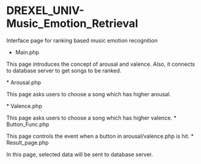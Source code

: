 # DREXEL_UNIV-Music_Emotion_Retrieval

Interface page for ranking based music emotion recognition

* Main.php
<p> This page introduces the concept of arousal and valence. Also, it connects to database server to get songs to be ranked.</p>
* Arousal.php
<p> This page asks users to choose a song which has higher arousal.</p>
* Valence.php
<p> This page asks users to choose a song which has higher valence.
* Button_Func.php
<p> This page controls the event when a button in arousal/valence.php is hit.
* Result_page.php
<p> In this page, selected data will be sent to database server.
